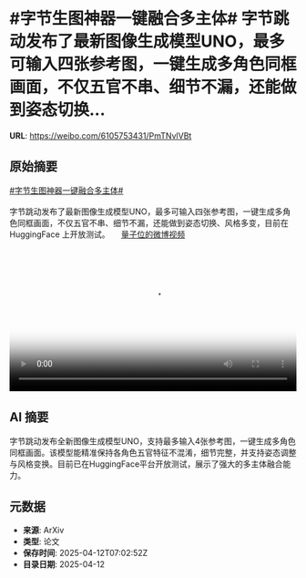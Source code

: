 # #字节生图神器一键融合多主体# 字节跳动发布了最新图像生成模型UNO，最多可输入四张参考图，一键生成多角色同框画面，不仅五官不串、细节不漏，还能做到姿态切换...

**URL**: https://weibo.com/6105753431/PmTNvlVBt

## 原始摘要

<a href="https://m.weibo.cn/search?containerid=231522type%3D1%26t%3D10%26q%3D%23%E5%AD%97%E8%8A%82%E7%94%9F%E5%9B%BE%E7%A5%9E%E5%99%A8%E4%B8%80%E9%94%AE%E8%9E%8D%E5%90%88%E5%A4%9A%E4%B8%BB%E4%BD%93%23&amp;extparam=%23%E5%AD%97%E8%8A%82%E7%94%9F%E5%9B%BE%E7%A5%9E%E5%99%A8%E4%B8%80%E9%94%AE%E8%9E%8D%E5%90%88%E5%A4%9A%E4%B8%BB%E4%BD%93%23" data-hide=""><span class="surl-text">#字节生图神器一键融合多主体#</span></a> <br><br>字节跳动发布了最新图像生成模型UNO，最多可输入四张参考图，一键生成多角色同框画面，不仅五官不串、细节不漏，还能做到姿态切换、风格多变，目前在 HuggingFace 上开放测试。 <a href="https://video.weibo.com/show?fid=1034:5154378538221595" data-hide=""><span class="url-icon"><img style="width: 1rem;height: 1rem" src="https://h5.sinaimg.cn/upload/2015/09/25/3/timeline_card_small_video_default.png" referrerpolicy="no-referrer"></span><span class="surl-text">量子位的微博视频</span></a> <br clear="both"><div style="clear: both"></div><video controls="controls" poster="https://tvax1.sinaimg.cn/orj480/006Fd7o3ly1i0d9gbsksij30u01404oh.jpg" style="width: 100%"><source src="https://f.video.weibocdn.com/o0/1hnJWWH1lx08noEXKoNa01041200kGpf0E010.mp4?label=mp4_720p&amp;template=720x1280.24.0&amp;ori=0&amp;ps=1CwnkDw1GXwCQx&amp;Expires=1744444964&amp;ssig=LHSZRRtLFL&amp;KID=unistore,video"><source src="https://f.video.weibocdn.com/o0/4r49EIZ5lx08noEXdXB601041200bGTB0E010.mp4?label=mp4_hd&amp;template=540x960.24.0&amp;ori=0&amp;ps=1CwnkDw1GXwCQx&amp;Expires=1744444964&amp;ssig=P9lesdWABK&amp;KID=unistore,video"><source src="https://f.video.weibocdn.com/o0/e0nwY8RBlx08noEXc2yQ010412006nMk0E010.mp4?label=mp4_ld&amp;template=360x640.24.0&amp;ori=0&amp;ps=1CwnkDw1GXwCQx&amp;Expires=1744444964&amp;ssig=ZcG6FA6OK%2F&amp;KID=unistore,video"><p>视频无法显示，请前往<a href="https://video.weibo.com/show?fid=1034%3A5154378538221595" target="_blank" rel="noopener noreferrer">微博视频</a>观看。</p></video>

## AI 摘要

字节跳动发布全新图像生成模型UNO，支持最多输入4张参考图，一键生成多角色同框画面。该模型能精准保持各角色五官特征不混淆，细节完整，并支持姿态调整与风格变换。目前已在HuggingFace平台开放测试，展示了强大的多主体融合能力。

## 元数据

- **来源**: ArXiv
- **类型**: 论文
- **保存时间**: 2025-04-12T07:02:52Z
- **目录日期**: 2025-04-12
